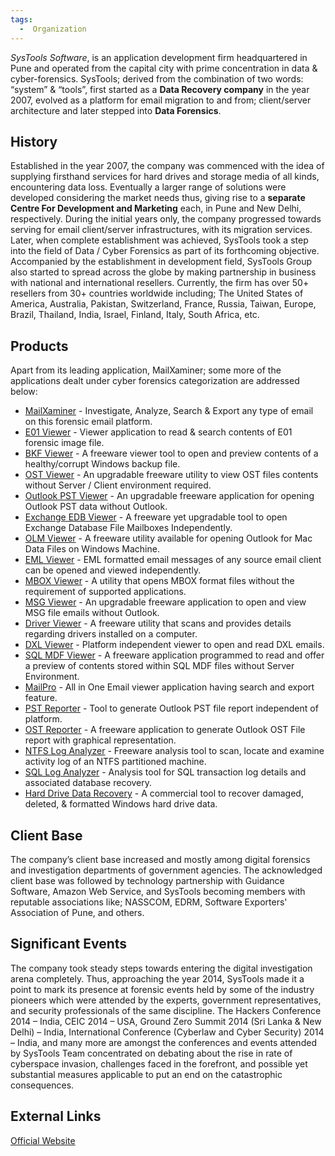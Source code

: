 ```yaml
---
tags:
  -  Organization
---
```

*SysTools Software*, is an application development firm headquartered in
Pune and operated from the capital city with prime concentration in data
& cyber-forensics. SysTools; derived from the combination of two words:
“system” & “tools”, first started as a **Data Recovery company** in the
year 2007, evolved as a platform for email migration to and from;
client/server architecture and later stepped into **Data Forensics**.

## History

Established in the year 2007, the company was commenced with the idea of
supplying firsthand services for hard drives and storage media of all
kinds, encountering data loss. Eventually a larger range of solutions
were developed considering the market needs thus, giving rise to a
**separate Centre For Development and Marketing** each, in Pune and New
Delhi, respectively. During the initial years only, the company
progressed towards serving for email client/server infrastructures, with
its migration services. Later, when complete establishment was achieved,
SysTools took a step into the field of Data / Cyber Forensics as part of
its forthcoming objective.
Accompanied by the establishment in development field, SysTools Group
also started to spread across the globe by making partnership in
business with national and international resellers. Currently, the firm
has over 50+ resellers from 30+ countries worldwide including; The
United States of America, Australia, Pakistan, Switzerland, France,
Russia, Taiwan, Europe, Brazil, Thailand, India, Israel, Finland, Italy,
South Africa, etc.

## Products

Apart from its leading application, MailXaminer; some more of the
applications dealt under cyber forensics categorization are addressed
below:

- [MailXaminer](mailxaminer.md) - Investigate, Analyze, Search &
  Export any type of email on this forensic email platform.
- [E01 Viewer](e01_viewer.md) - Viewer application to read &
  search contents of E01 forensic image file.
- [BKF Viewer](bkf_viewer.md) - A freeware viewer tool to open
  and preview contents of a healthy/corrupt Windows backup file.
- [OST Viewer](ost_viewer.md) - An upgradable freeware utility
  to view OST files contents without Server / Client environment
  required.
- [Outlook PST Viewer](outlook_pst_viewer.md) - An upgradable
  freeware application for opening Outlook PST data without Outlook.
- [Exchange EDB Viewer](exchange_edb_viewer.md) - A freeware yet
  upgradable tool to open Exchange Database File Mailboxes
  Independently.
- [OLM Viewer](olm_viewer.md) - A freeware utility available for
  opening Outlook for Mac Data Files on Windows Machine.
- [EML Viewer](eml_viewer.md) - EML formatted email messages of
  any source email client can be opened and viewed independently.
- [MBOX Viewer](mbox_viewer.md) - A utility that opens MBOX
  format files without the requirement of supported applications.
- [MSG Viewer](msg_viewer.md) - An upgradable freeware
  application to open and view MSG file emails without Outlook.
- [Driver Viewer](driver_viewer.md) - A freeware utility that
  scans and provides details regarding drivers installed on a computer.
- [DXL Viewer](dxl_viewer.md) - Platform independent viewer to
  open and read DXL emails.
- [SQL MDF Viewer](sql_mdf_viewer.md) - A freeware application
  programmed to read and offer a preview of contents stored within SQL
  MDF files without Server Environment.
- [MailPro](mailpro.md) - All in One Email viewer application
  having search and export feature.
- [PST Reporter](pst_reporter.md) - Tool to generate Outlook PST
  file report independent of platform.
- [OST Reporter](ost_reporter.md) - A freeware application to
  generate Outlook OST File report with graphical representation.
- [NTFS Log Analyzer](ntfs_log_analyzer.md) - Freeware analysis
  tool to scan, locate and examine activity log of an NTFS partitioned
  machine.
- [SQL Log Analyzer](sql_log_analyzer.md) - Analysis tool for
  SQL transaction log details and associated database recovery.
- [Hard Drive Data Recovery](hard_drive_data_recovery.md) - A
  commercial tool to recover damaged, deleted, & formatted Windows hard
  drive data.

## Client Base

The company’s client base increased and mostly among digital forensics
and investigation departments of government agencies.
The acknowledged client base was followed by technology partnership with
Guidance Software, Amazon Web Service, and SysTools becoming members
with reputable associations like; NASSCOM, EDRM, Software Exporters'
Association of Pune, and others.

## Significant Events

The company took steady steps towards entering the digital investigation
arena completely. Thus, approaching the year 2014, SysTools made it a
point to mark its presence at forensic events held by some of the
industry pioneers which were attended by the experts, government
representatives, and security professionals of the same discipline.
The Hackers Conference 2014 – India, CEIC 2014 – USA, Ground Zero Summit
2014 (Sri Lanka & New Delhi) – India, International Conference (Cyberlaw
and Cyber Security) 2014 – India, and many more are amongst the
conferences and events attended by SysTools Team concentrated on
debating about the rise in rate of cyberspace invasion, challenges faced
in the forefront, and possible yet substantial measures applicable to
put an end on the catastrophic consequences.

## External Links

[Official Website](https://www.systoolsgroup.com/)

